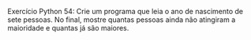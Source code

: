 Exercício Python 54: Crie um programa que leia o ano de nascimento de sete pessoas. No final, mostre quantas pessoas ainda não atingiram a maioridade e quantas já são maiores.